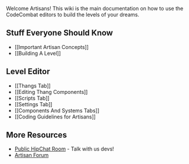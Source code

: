 Welcome Artisans! This wiki is the main documentation on how to use the CodeCombat editors to build the levels of your dreams.

## Stuff Everyone Should Know

* [[Important Artisan Concepts]]
* [[Building A Level]]

## Level Editor

* [[Thangs Tab]]
* [[Editing Thang Components]]
* [[Scripts Tab]]
* [[Settings Tab]]
* [[Components And Systems Tabs]]
* [[Coding Guidelines for Artisans]]

## More Resources

* [Public HipChat Room](http://www.hipchat.com/g3plnOKqa) - Talk with us devs!
* [Artisan Forum](http://discourse.codecombat.com/category/artisan)